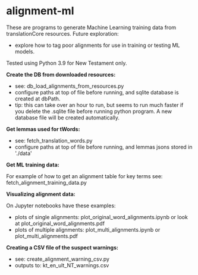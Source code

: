 # alignment-ml

These are programs to generate Machine Learning training data from translationCore resources.
Future exploration:
- explore how to tag poor alignments for use in training or testing ML models.

Tested using Python 3.9 for New Testament only.

**Create the DB from downloaded resources:**

- see: db_load_alignments_from_resources.py
- configure paths at top of file before running, and sqlite database is created at dbPath.
- tip: this can take over an hour to run, but seems to run much faster if you delete the .sqlite file before running python program.  A new database file will be created automatically.

**Get lemmas used for tWords:**

- see: fetch_translation_words.py
- configure paths at top of file before running, and lemmas jsons stored in './data'

**Get ML training data:**

For example of how to get an alignment table for key terms see: fetch_alignment_training_data.py

**Visualizing alignment data:**

On Jupyter notebooks have these examples:
- plots of single alignments: plot_original_word_alignments.ipynb or look at plot_original_word_alignments.pdf
- plots of multiple alignments: plot_multi_alignments.ipynb or plot_multi_alignments.pdf
  
**Creating a CSV file of the suspect warnings:**

- see: create_alignment_warning_csv.py
- outputs to: kt_en_ult_NT_warnings.csv

